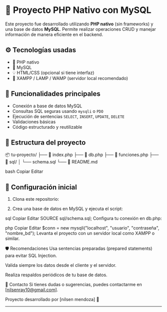 # 📘 Proyecto PHP Nativo con MySQL

Este proyecto fue desarrollado utilizando **PHP nativo** (sin frameworks) y una base de datos **MySQL**. Permite realizar operaciones CRUD y manejar información de manera eficiente en el backend.

## ⚙️ Tecnologías usadas

- 🐘 PHP nativo
- 🐬 MySQL
- 💡 HTML/CSS (opcional si tiene interfaz)
- 🔄 XAMPP / LAMP / WAMP (servidor local recomendado)

## 🧩 Funcionalidades principales

- Conexión a base de datos MySQL
- Consultas SQL seguras usando `mysqli` o `PDO`
- Ejecución de sentencias `SELECT`, `INSERT`, `UPDATE`, `DELETE`
- Validaciones básicas
- Código estructurado y reutilizable

## 📁 Estructura del proyecto

📦 tu-proyecto/ ├── 📄 index.php ├── 📄 db.php ├── 📄 funciones.php ├── 📂 sql/ │ └── schema.sql └── 📄 README.md

bash
Copiar
Editar

## 🔌 Configuración inicial

1. Clona este repositorio:

2. Crea una base de datos en MySQL y ejecuta el script:


sql
Copiar
Editar
SOURCE sql/schema.sql;
Configura tu conexión en db.php:

php
Copiar
Editar
$conn = new mysqli("localhost", "usuario", "contraseña", "nombre_bd");
Levanta el proyecto con un servidor local como XAMPP o similar.

🛡️ Recomendaciones
Usa sentencias preparadas (prepared statements) para evitar SQL Injection.

Valida siempre los datos desde el cliente y el servidor.

Realiza respaldos periódicos de tu base de datos.

📮 Contacto
Si tienes dudas o sugerencias, puedes contactarme en [nilsenray10@gmail.com].

Proyecto desarrollado por [nilsen mendoza] 🚀

---
